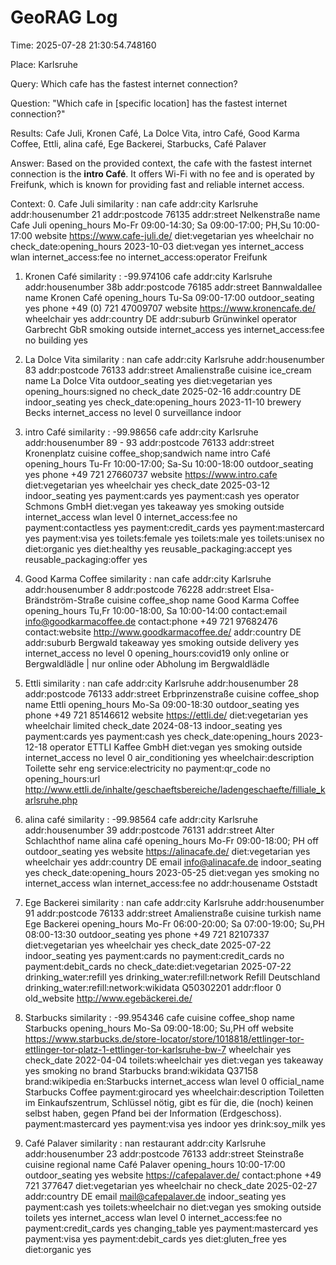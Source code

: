 # GeoRAG Log

Time: 2025-07-28 21:30:54.748160

Place: Karlsruhe

Query: Which cafe has the fastest internet connection?

Question: "Which cafe in [specific location] has the fastest internet connection?"

Results: Cafe Juli, Kronen Café, La Dolce Vita, intro Café, Good Karma Coffee, Ettli, alina café, Ege Backerei, Starbucks, Café Palaver

Answer: Based on the provided context, the cafe with the fastest internet connection is the **intro Café**. It offers Wi-Fi with no fee and is operated by Freifunk, which is known for providing fast and reliable internet access.



Context:
0. Cafe Juli
similarity : nan
 cafe
 addr:city  Karlsruhe
 addr:housenumber  21
 addr:postcode  76135
 addr:street  Nelkenstraße
 name  Cafe Juli
 opening_hours  Mo-Fr 09:00-14:30; Sa 09:00-17:00; PH,Su 10:00-17:00
 website  https://www.cafe-juli.de/
 diet:vegetarian  yes
 wheelchair  no
 check_date:opening_hours  2023-10-03
 diet:vegan  yes
 internet_access  wlan
 internet_access:fee  no
 internet_access:operator  Freifunk

1. Kronen Café
similarity : -99.974106
 cafe
 addr:city  Karlsruhe
 addr:housenumber  38b
 addr:postcode  76185
 addr:street  Bannwaldallee
 name  Kronen Café
 opening_hours  Tu-Sa 09:00-17:00
 outdoor_seating  yes
 phone  +49 (0) 721 47009707
 website  https://www.kronencafe.de/
 wheelchair  yes
 addr:country  DE
 addr:suburb  Grünwinkel
 operator  Garbrecht GbR
 smoking  outside
 internet_access  yes
 internet_access:fee  no
 building  yes

2. La Dolce Vita
similarity : nan
 cafe
 addr:city  Karlsruhe
 addr:housenumber  83
 addr:postcode  76133
 addr:street  Amalienstraße
 cuisine  ice_cream
 name  La Dolce Vita
 outdoor_seating  yes
 diet:vegetarian  yes
 opening_hours:signed  no
 check_date  2025-02-16
 addr:country  DE
 indoor_seating  yes
 check_date:opening_hours  2023-11-10
 brewery  Becks
 internet_access  no
 level  0
 surveillance  indoor

3. intro Café
similarity : -99.98656
 cafe
 addr:city  Karlsruhe
 addr:housenumber  89 - 93
 addr:postcode  76133
 addr:street  Kronenplatz
 cuisine  coffee_shop;sandwich
 name  intro Café
 opening_hours  Tu-Fr 10:00-17:00; Sa-Su 10:00-18:00
 outdoor_seating  yes
 phone  +49 721 27660737
 website  https://www.intro.cafe
 diet:vegetarian  yes
 wheelchair  yes
 check_date  2025-03-12
 indoor_seating  yes
 payment:cards  yes
 payment:cash  yes
 operator  Schmons GmbH
 diet:vegan  yes
 takeaway  yes
 smoking  outside
 internet_access  wlan
 level  0
 internet_access:fee  no
 payment:contactless  yes
 payment:credit_cards  yes
 payment:mastercard  yes
 payment:visa  yes
 toilets:female  yes
 toilets:male  yes
 toilets:unisex  no
 diet:organic  yes
 diet:healthy  yes
 reusable_packaging:accept  yes
 reusable_packaging:offer  yes

4. Good Karma Coffee
similarity : nan
 cafe
 addr:city  Karlsruhe
 addr:housenumber  8
 addr:postcode  76228
 addr:street  Elsa-Brändström-Straße
 cuisine  coffee_shop
 name  Good Karma Coffee
 opening_hours  Tu,Fr 10:00-18:00, Sa 10:00-14:00
 contact:email  info@goodkarmacoffee.de
 contact:phone  +49 721 97682476
 contact:website  http://www.goodkarmacoffee.de/
 addr:country  DE
 addr:suburb  Bergwald
 takeaway  yes
 smoking  outside
 delivery  yes
 internet_access  no
 level  0
 opening_hours:covid19  only online or Bergwaldlädle | nur online oder Abholung im Bergwaldlädle

5. Ettli
similarity : nan
 cafe
 addr:city  Karlsruhe
 addr:housenumber  28
 addr:postcode  76133
 addr:street  Erbprinzenstraße
 cuisine  coffee_shop
 name  Ettli
 opening_hours  Mo-Sa 09:00-18:30
 outdoor_seating  yes
 phone  +49 721 85146612
 website  https://ettli.de/
 diet:vegetarian  yes
 wheelchair  limited
 check_date  2024-08-13
 indoor_seating  yes
 payment:cards  yes
 payment:cash  yes
 check_date:opening_hours  2023-12-18
 operator  ETTLI Kaffee GmbH
 diet:vegan  yes
 smoking  outside
 internet_access  no
 level  0
 air_conditioning  yes
 wheelchair:description  Toilette sehr eng
 service:electricity  no
 payment:qr_code  no
 opening_hours:url  http://www.ettli.de/inhalte/geschaeftsbereiche/ladengeschaefte/filliale_karlsruhe.php

6. alina café
similarity : -99.98564
 cafe
 addr:city  Karlsruhe
 addr:housenumber  39
 addr:postcode  76131
 addr:street  Alter Schlachthof
 name  alina café
 opening_hours  Mo-Fr 09:00-18:00; PH off
 outdoor_seating  yes
 website  https://alinacafe.de/
 diet:vegetarian  yes
 wheelchair  yes
 addr:country  DE
 email  info@alinacafe.de
 indoor_seating  yes
 check_date:opening_hours  2023-05-25
 diet:vegan  yes
 smoking  no
 internet_access  wlan
 internet_access:fee  no
 addr:housename  Oststadt

7. Ege Backerei
similarity : nan
 cafe
 addr:city  Karlsruhe
 addr:housenumber  91
 addr:postcode  76133
 addr:street  Amalienstraße
 cuisine  turkish
 name  Ege Backerei
 opening_hours  Mo-Fr 06:00-20:00; Sa 07:00-19:00; Su,PH 08:00-13:30
 outdoor_seating  yes
 phone  +49 721 82107337
 diet:vegetarian  yes
 wheelchair  yes
 check_date  2025-07-22
 indoor_seating  yes
 payment:cards  no
 payment:credit_cards  no
 payment:debit_cards  no
 check_date:diet:vegetarian  2025-07-22
 drinking_water:refill  yes
 drinking_water:refill:network  Refill Deutschland
 drinking_water:refill:network:wikidata  Q50302201
 addr:floor  0
 old_website  http://www.egebäckerei.de/

8. Starbucks
similarity : -99.954346
 cafe
 cuisine  coffee_shop
 name  Starbucks
 opening_hours  Mo-Sa 09:00-18:00; Su,PH off
 website  https://www.starbucks.de/store-locator/store/1018818/ettlinger-tor-ettlinger-tor-platz-1-ettlinger-tor-karlsruhe-bw-7
 wheelchair  yes
 check_date  2022-04-04
 toilets:wheelchair  yes
 diet:vegan  yes
 takeaway  yes
 smoking  no
 brand  Starbucks
 brand:wikidata  Q37158
 brand:wikipedia  en:Starbucks
 internet_access  wlan
 level  0
 official_name  Starbucks Coffee
 payment:girocard  yes
 wheelchair:description  Toiletten im Einkaufszentrum, Schlüssel nötig, gibt es für die, die (noch) keinen selbst haben, gegen Pfand bei der Information (Erdgeschoss).
 payment:mastercard  yes
 payment:visa  yes
 indoor  yes
 drink:soy_milk  yes

9. Café Palaver
similarity : nan
 restaurant
 addr:city  Karlsruhe
 addr:housenumber  23
 addr:postcode  76133
 addr:street  Steinstraße
 cuisine  regional
 name  Café Palaver
 opening_hours  10:00-17:00
 outdoor_seating  yes
 website  https://cafepalaver.de/
 contact:phone  +49 721 377647
 diet:vegetarian  yes
 wheelchair  no
 check_date  2025-02-27
 addr:country  DE
 email  mail@cafepalaver.de
 indoor_seating  yes
 payment:cash  yes
 toilets:wheelchair  no
 diet:vegan  yes
 smoking  outside
 toilets  yes
 internet_access  wlan
 level  0
 internet_access:fee  no
 payment:credit_cards  yes
 changing_table  yes
 payment:mastercard  yes
 payment:visa  yes
 payment:debit_cards  yes
 diet:gluten_free  yes
 diet:organic  yes